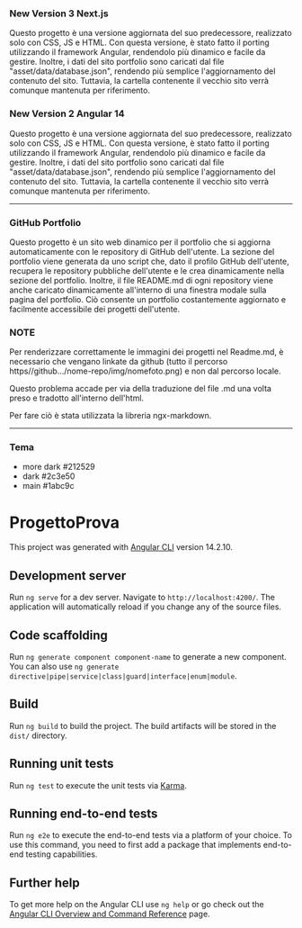 ### New Version 3 Next.js 

Questo progetto è una versione aggiornata del suo predecessore, realizzato solo con CSS, JS e HTML. Con questa versione, è stato fatto il porting utilizzando il framework Angular, rendendolo più dinamico e facile da gestire. Inoltre, i dati del sito portfolio sono caricati dal file "asset/data/database.json", rendendo più semplice l'aggiornamento del contenuto del sito.
Tuttavia, la cartella contenente il vecchio sito verrà comunque mantenuta per riferimento.



### New Version 2 Angular 14

Questo progetto è una versione aggiornata del suo predecessore, realizzato solo con CSS, JS e HTML. Con questa versione, è stato fatto il porting utilizzando il framework Angular, rendendolo più dinamico e facile da gestire. Inoltre, i dati del sito portfolio sono caricati dal file "asset/data/database.json", rendendo più semplice l'aggiornamento del contenuto del sito.
Tuttavia, la cartella contenente il vecchio sito verrà comunque mantenuta per riferimento.


---
### GitHub Portfolio
Questo progetto è un sito web dinamico per il portfolio che si aggiorna automaticamente con le repository di GitHub dell'utente. La sezione del portfolio viene generata da uno script che, dato il profilo GitHub dell'utente, recupera le repository pubbliche dell'utente e le crea dinamicamente nella sezione del portfolio. Inoltre, il file README.md di ogni repository viene anche caricato dinamicamente all'interno di una finestra modale sulla pagina del portfolio. Ciò consente un portfolio costantemente aggiornato e facilmente accessibile dei progetti dell'utente.

### NOTE
Per renderizzare correttamente le immagini dei progetti nel Readme.md, è necessario che vengano linkate da github (tutto il percorso https//github.../nome-repo/img/nomefoto.png) e non dal percorso locale.

Questo problema accade per via della traduzione del file .md una volta preso e tradotto all'interno dell'html.

Per fare ciò è stata utilizzata la libreria ngx-markdown.

---



### Tema
- more dark #212529
- dark #2c3e50
- main #1abc9c




# ProgettoProva

This project was generated with [Angular CLI](https://github.com/angular/angular-cli) version 14.2.10.

## Development server

Run `ng serve` for a dev server. Navigate to `http://localhost:4200/`. The application will automatically reload if you change any of the source files.

## Code scaffolding

Run `ng generate component component-name` to generate a new component. You can also use `ng generate directive|pipe|service|class|guard|interface|enum|module`.

## Build

Run `ng build` to build the project. The build artifacts will be stored in the `dist/` directory.

## Running unit tests

Run `ng test` to execute the unit tests via [Karma](https://karma-runner.github.io).

## Running end-to-end tests

Run `ng e2e` to execute the end-to-end tests via a platform of your choice. To use this command, you need to first add a package that implements end-to-end testing capabilities.

## Further help

To get more help on the Angular CLI use `ng help` or go check out the [Angular CLI Overview and Command Reference](https://angular.io/cli) page.
